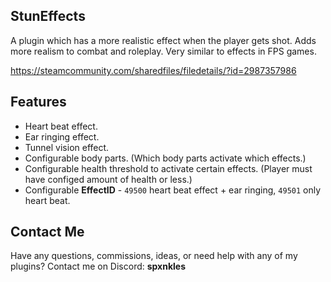 ## StunEffects
A plugin which has a more realistic effect when the player gets shot. Adds more realism to combat and roleplay. Very similar to effects in FPS games.

https://steamcommunity.com/sharedfiles/filedetails/?id=2987357986

## Features
- Heart beat effect.
- Ear ringing effect.
- Tunnel vision effect.
- Configurable body parts. (Which body parts activate which effects.)
- Configurable health threshold to activate certain effects. (Player must have configed amount of health or less.)
- Configurable **EffectID** - `49500` heart beat effect + ear ringing, `49501` only heart beat.

## Contact Me
Have any questions, commissions, ideas, or need help with any of my plugins?
Contact me on Discord: **spxnkles**
